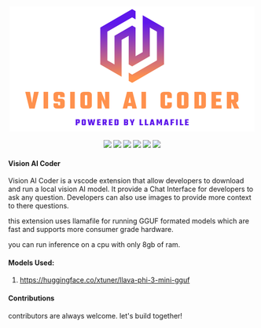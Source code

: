 <p align="center">
  <img src="Vision_AI_Coder_Poster.png" />
</p>

<p align="center">
    <a href="./LICENSE"><img src="https://img.shields.io/github/license/NavodPeiris/Vision-AI-Coder"></a>
    <a href="https://github.com/NavodPeiris/Vision-AI-Coder/releases"><img src="https://img.shields.io/github/v/release/NavodPeiris/Vision-AI-Coder?color=ffa"></a>
    <a href="support os"><img src="https://img.shields.io/badge/os-linux%2C%20win%2C%20mac-pink.svg"></a>
    <a href="https://github.com/Navodplayer1/speechlib/issues"><img src="https://img.shields.io/github/issues/NavodPeiris/Vision-AI-Coder?color=9cc"></a>
    <a href="https://github.com/NavodPeiris/Vision-AI-Coder/stargazers"><img src="https://img.shields.io/github/stars/NavodPeiris/Vision-AI-Coder?color=ccf"></a>
    <a href="https://pypi.org/project/speechlib/"><img src="https://static.pepy.tech/badge/speechlib"></a>
    
</p>

#### Vision AI Coder 

Vision AI Coder is a vscode extension that allow developers to download and run a local vision AI model. It provide a Chat Interface for developers to ask any question. Developers can also use images to provide more context to there questions.

this extension uses llamafile for running GGUF formated models which are fast and supports more consumer grade hardware.

you can run inference on a cpu with only 8gb of ram.

#### Models Used:

1. https://huggingface.co/xtuner/llava-phi-3-mini-gguf

#### Contributions

contributors are always welcome. let's build together!